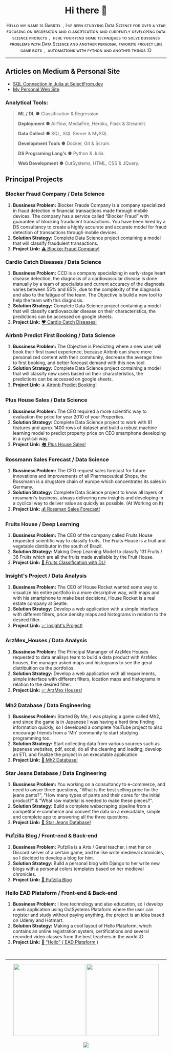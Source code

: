 <h1 align="center">Hi there 👋</h1>
  <p align='center'>Hᴇʟʟᴏ ᴍʏ ɴᴀᴍᴇ ɪs Gᴀʙʀɪᴇʟ﹐I·ᴠᴇ ʙᴇᴇɴ sᴛᴜᴅʏɪɴɢ Dᴀᴛᴀ Sᴄɪᴇɴᴄᴇ ғᴏʀ ᴏᴠᴇʀ ᴀ ʏᴇᴀʀ ғᴏᴄᴜsɪɴɢ ᴏɴ ʀᴇɢʀᴇssɪᴏɴ ᴀɴᴅ ᴄʟᴀssɪғɪᴄᴀᴛɪᴏɴ ᴀɴᴅ ᴄᴜʀʀᴇɴᴛʟʏ ᴅᴇᴠᴇʟᴏᴘɪɴɢ ᴅᴀᴛᴀ sᴄɪᴇɴᴄᴇ ᴘʀᴏᴊᴇᴄᴛs﹐ ʜᴇʀᴇ ʏᴏᴜʀ ғɪɴᴅ sᴏᴍᴇ ᴛᴇᴄʜɴɪϙᴜᴇs ᴛᴏ sᴏʟᴠᴇ ʙᴜssɪɴᴇs ᴘʀᴏʙʟᴇᴍs ᴡɪᴛʜ Dᴀᴛᴀ Sᴄɪᴇɴᴄᴇ ᴀɴᴅ ᴀɴᴏᴛʜᴇʀ ᴘᴇʀsᴏɴᴀʟ ғᴀᴠᴏʀɪᴛᴇ ᴘʀᴏᴊᴇᴄᴛ ʟɪᴋᴇ ɢᴀᴍᴇ ʙᴏᴛs﹐ ᴀᴜᴛᴏᴍᴀᴛɪᴏɴs ᴡɪᴛʜ ᴘʏᴛʜᴏɴ ᴀɴᴅ ᴀɴᴏᴛʜᴇʀ ᴛʜɪɴɢs :D<p>
<hr>

<h2>Articles on Medium & Personal Site</h2>
<ul>
    <li><a href='https://selectfrom.dev/simple-sql-connection-in-julia-5894dced7476'>SQL Connection in Julia at SelectFrom.dev</a></li>
    <li><a href='https://gr-2021.github.io/pf/'>My Personal Web Site</a></li>
</ul>

<h3>Analytical Tools:</h3>

> **ML / DL** ● Classification & Regression.
> 
> **Deployment** ● Airflow, MediaFire, Heroku, Flask & Streamlit.
> 
> **Data Collect** ● SQL, SQL Server & MySQL.
> 
> **Development Tools** ● Docker, Git & Scrum.
> 
> **DS Programing Lang's** ● Python & Julia.
> 
> **Web Development** ● OutSystems, HTML, CSS & JQuery.

<h2>Principal Projects</h2>


<h3>Blocker Fraud Company / Data Science</h3>
<ol>
  <li><strong>Bussiness Problem:</strong> Blocker Fraude Company is a company specialized in fraud detection in financial transactions made through mobile devices. The company has a service called “Blocker Fraud” with guarantee of blocking fraudulent transactions. You have been hired by a DS consultancy to create a highly accurate and accurate model for fraud detection of transactions through mobile devices.</li>
  <li><strong>Solution Strategy:</strong> Complete Data Science project containing a model that will classify fraudulent transactions.</li>
  <li><strong>Project Link:</strong> <a href='https://github.com/xGabrielR/Blocker-Fraud-Company'>⚠️ Blocker Fraud Company!</a></li>
</ol>

<h3>Cardio Catch Diseases / Data Science</h3>
<ol>
  <li><strong>Bussiness Problem:</strong> CCD is a company specializing in early-stage heart disease detection, the diagnosis of a cardiovascular disease is done manually by a team of specialists and current accuracy of the diagnosis varies between 55% and 65%, due to the complexity of the diagnosis and also to the fatigue of the team. The Objective is build a new tool to help the team with this diagnosis.</li>
  <li><strong>Solution Strategy:</strong> Complete Data Science project containing a model that will classify cardiovascular disease on their characteristics, the predictions can be accessed on google sheets.</li>
  <li><strong>Project Link:</strong> <a href='https://github.com/xGabrielR/Cardio-Catch-Diseases'>❤️ Cardio Catch Diseases!</a></li>
</ol>

<h3>Airbnb Predict First Booking / Data Science</h3>
<ol>
  <li><strong>Bussiness Problem:</strong> The Objective is Predicting where a new user will book their first travel experience, because Airbnb can share more personalized content with their community, decrease the average time to first booking, and better forecast demand with this new tool.</li>
  <li><strong>Solution Strategy:</strong> Complete Data Science project containing a model that will classify new users based on their characteristics, the predictions can be accessed on google sheets.</li>
  <li><strong>Project Link:</strong> <a href='https://github.com/xGabrielR/Airbnb-Predict-Booking'>✈️ Airbnb Predict Booking!</a></li>
</ol>

<h3>Plus House Sales / Data Science</h3>
<ol>
  <li><strong>Bussiness Problem:</strong> The CEO required a more scientific way to evaluation the price for year 2010 of your Properties.</li>
  <li><strong>Solution Strategy:</strong> Complete Data Science project to work with 81 features and aprox 1400 rows of dataset and build a robust machine learning model to predict property price on CEO smartphone developing in a cyclical way.</li>
  <li><strong>Project Link:</strong> <a href='https://github.com/xGabrielR/Plus-House-Sales'>🏘️ Plus House Sales!</a></li>
</ol>
  
<h3>Rossmann Sales Forecast / Data Science</h3>
<ol>
    <li><strong>Bussiness Problem:</strong> The CFO request sales forecast for future innovations and improvements of all Pharmaceutical Shops, the Rossmann is a drugstore chain of europe which concentrates its sales in Germany.</li>
    <li><strong>Solution Strategy:</strong> Complete Data Science project to know all layers of rossmann's business, always delivering new insights and developing in a cyclical way to deliver value as quickly as possible. (At Working on It)</li>
    <li><strong>Project Link:</strong> <a href='https://github.com/xGabrielR/Rossman-Store-Sales'>💰 Rossman Sales Forecast!</a></li>
</ol>

<h3>Fruits House / Deep Learning</h2>
<ol>
    <li><strong>Bussiness Problem:</strong> The CEO of the company called Fruits House requested scientific way to classify fruits, The Fruits House is a fruit and vegetable distributor in the south of Brazil.</li>
    <li><strong>Solution Strategy:</strong> Making Deep Learning Model to classify 131 Fruits / 36 Fruits which are all the fruits made available by the Fruit House.</li>
    <li><strong>Project Link:</strong> <a href='https://github.com/xGabrielR/Fruits-House'>🍎 Fruits Classification with DL!</a></li>
</ol>

<h3>Insight's Project / Data Analysis</h2>
<ol>
    <li><strong>Bussiness Problem:</strong> The CEO of House Rocket wanted some way to visualize his entire portfolio in a more descriptive way, with maps and with his smartphone to make best decisions, House Rocket is a real estate company at Seatle.</li>
    <li><strong>Solution Strategy:</strong> Develop a web application with a simple interface with different filters, price density maps and histograms in relation to the desired filter.</li>
    <li><strong>Project Link:</strong> <a href='https://github.com/xGabrielR/House-Rocket'>📈 Insight's Project!</a></li>
</ol>

<h3>ArzMex_Houses / Data Analysis</h2>
<ol>
    <li><strong>Bussiness Problem:</strong> The Principal Mananger of ArzMex Houses requested to data analisys team to build a data product with ArzMex houses, the manager asked maps and histograms to see the geral distribuition os the portfolios.</li>
    <li><strong>Solution Strategy:</strong> Develop a web application with all requeriments, simple interface with different filters, location maps and histograms in relation to the desired filter.</li>
    <li><strong>Project Link:</strong> <a href='https://github.com/xGabrielR/ArzMex_Houses'>📈 ArzMex Houses!</a></li>
</ol>

<h3>Mh2 Database / Data Engineering</h3>
<ol>
    <li><strong>Bussiness Problem:</strong> Started By Me, I was playing a game called Mh2, and since the game is in Japanese I was having a hard time finding information quickly, so I developed a complete YouTube project to also encourage friends from a 'Mh' community to start studying programming too.</li>
    <li><strong>Solution Strategy:</strong> Start collecting data from various sources such as japanese websites, pdf, excel, do all the cleaning and loading, develop an ETL and finalize the project in an executable application.</li>
    <li><strong>Project Link:</strong> <a href="https://github.com/xGabrielR/Monster-Hunter-2-Dos-App">🐉 Mh2 Database!</a></li>
</ol>

<h3>Star Jeans Database / Data Engineering</h3>
<ol>
    <li><strong>Bussiness Problem:</strong> You working on a consultancy to e-commerce, and need to awser three questions, "What is the best selling price for the jeans pants?", "How many types of pants and their cores for the initial product?" & "What raw material is needed to make these pieces?".</li>
    <li><strong>Solution Strategy:</strong> Build a complete webscraping pipeline from a competitor e-commerce and convert the data on a executable, simple and complete app to answering all the three questions.</li>
    <li><strong>Project Link:</strong> <a href="https://github.com/xGabrielR/Star-Jeans-Database">🛒 Star Jeans Database!</a></li>
</ol>

<h3>Pufzilla Blog / Front-end & Back-end</h3>
<ol>
    <li><strong>Bussiness Problem:</strong> Pufzilla is a Arts / Geral teacher, i met her on Discord server of a certain game, and he like write medieval chronicles, so I decided to develop a blog for him.</li>
    <li><strong>Solution Strategy:</strong> Build a personal blog with Django to her write new blogs with a personal colors templates based on her medieval chronicles.</li>
    <li><strong>Project Link:</strong> <a href="https://github.com/xGabrielR/Blog-Pufzilla">📜 Pufzilla Blog</a></li>
</ol>

<h3>Hello EAD Plataform / Front-end & Back-end</h3>
<ol>
    <li><strong>Bussiness Problem:</strong> I love technology and also education, so I develop a web application using OutSystems Plataform where the user can register and study without paying anything, the project is an idea based on Udemy and Hotmart.</li>
    <li><strong>Solution Strategy:</strong> Making a cool layout of Hello Plataform, which contains an online registration system, certifications and several recorded video classes from the best teachers in the world :D</li>
    <li><strong>Project Link:</strong> <a href="https://gabriel-richter.outsystemscloud.com/Plataform">👋 "Hello" ( EAD Plataform )</a></li>
</ol><br>
<hr>

<div align='center'>
  <img height="225px" src="https://github-readme-stats.vercel.app/api?username=xGabrielR&show_icons=true&title_color=ff0000&text_color=fff&icon_color=ff0000&bg_color=181818" />
  <img height="225px" src="https://github-readme-stats.vercel.app/api/top-langs/?username=xGabrielR&title_color=ff0000&text_color=fff&icon_color=fff&bg_color=181818" />
</div> <br>

<div align='center'>
  <img src = "https://komarev.com/ghpvc/?username=xGabrielR&label=Profile%20Views&color=0e75b6&style=flat"/>
</div>
